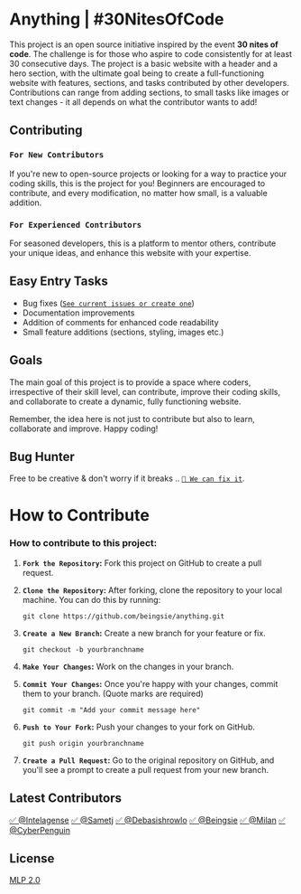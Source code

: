 # Anything | #30NitesOfCode
This project is an open source initiative inspired by the event **30 nites of code**. The challenge is for those who aspire to code consistently for at least 30 consecutive days. The project is a basic website with a header and a hero section, with the ultimate goal being to create a full-functioning website with features, sections, and tasks contributed by other developers. Contributions can range from adding sections, to small tasks like images or text changes - it all depends on what the contributor wants to add!

## Contributing
### `For New Contributors`
If you're new to open-source projects or looking for a way to practice your coding skills, this is the project for you! Beginners are encouraged to contribute, and every modification, no matter how small, is a valuable addition.
### `For Experienced Contributors`
For seasoned developers, this is a platform to mentor others, contribute your unique ideas, and enhance this website with your expertise.

## Easy Entry Tasks
- Bug fixes ([`See current issues or create one`](https://github.com/beingsie/anything/issues))
- Documentation improvements
- Addition of comments for enhanced code readability
- Small feature additions (sections, styling, images etc.)

## Goals 
The main goal of this project is to provide a space where coders, irrespective of their skill level, can contribute, improve their coding skills, and collaborate to create a dynamic, fully functioning website.

Remember, the idea here is not just to contribute but also to learn, collaborate and improve. Happy coding!

## Bug Hunter
Free to be creative & don't worry if it breaks ..
[`🔧 We can fix it`](https://github.com/beingsie/anything/issues).

# How to Contribute
### How to contribute to this project:

1. **`Fork the Repository`:** Fork this project on GitHub to create a pull request.

2. **`Clone the Repository`:** After forking, clone the repository to your local machine. You can do this by running:
   ```
   git clone https://github.com/beingsie/anything.git
   ```
3. **`Create a New Branch`:** Create a new branch for your feature or fix.
   ```
   git checkout -b yourbranchname
   ```

4. **`Make Your Changes`:** Work on the changes in your branch.

5. **`Commit Your Changes`:** Once you're happy with your changes, commit them to your branch. (Quote marks are required)
   ```
   git commit -m "Add your commit message here"
   ```

6. **`Push to Your Fork`:** Push your changes to your fork on GitHub.
   ```
   git push origin yourbranchname
   ```

7. **`Create a Pull Request`:** Go to the original repository on GitHub, and you'll see a prompt to create a pull request from your new branch.

## Latest Contributors
[✅ @Intelagense](https://github.com/intelagense)
[✅ @Sametj](https://github.com/sametj)
[✅ @Debasishrowlo](https://github.com/debasishrowlo)
[✅ @Beingsie](https://github.com/beingsie)
[✅ @Milan](https://github.com/MilanGrujicic)
[✅ @CyberPenguin](https://github.com/JasperDeJonghe)

## License
[MLP 2.0](https://github.com/beingsie/anything/blob/main/LICENSE)
